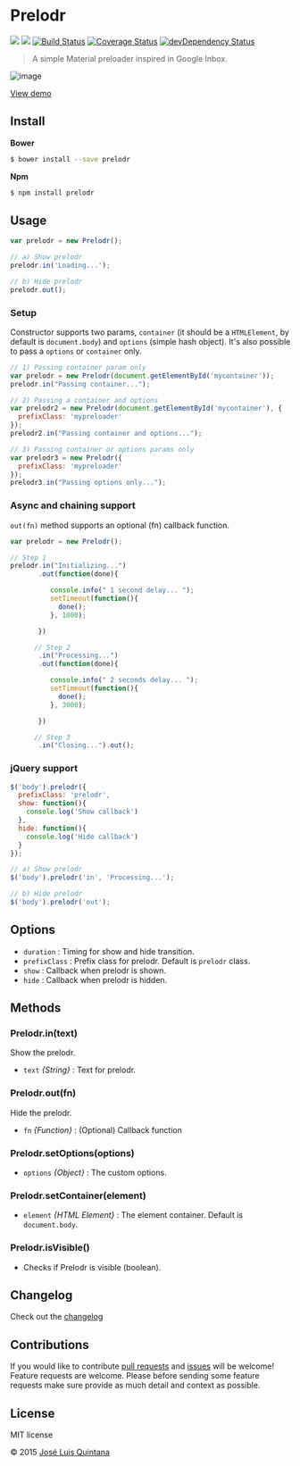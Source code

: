 # Prelodr
[![](https://img.shields.io/bower/v/prelodr.svg?style=flat-square)](https://github.com/quintana-dev/prelodr#install) [![](https://img.shields.io/npm/v/prelodr.svg?style=flat-square)](https://www.npmjs.com/package/prelodr) [![Build Status](http://img.shields.io/travis/quintana-dev/prelodr.svg?style=flat-square)](https://travis-ci.org/quintana-dev/prelodr) [![Coverage Status](https://img.shields.io/coveralls/quintana-dev/prelodr.svg?style=flat-square)](https://coveralls.io/github/quintana-dev/prelodr?branch=master) [![devDependency Status](https://david-dm.org/quintana-dev/prelodr/dev-status.svg?style=flat-square)](https://david-dm.org/quintana-dev/prelodr#info=devDependencies) 

> A simple Material preloader inspired in Google Inbox.

![image](http://g.recordit.co/0Uc5Bih5Tk.gif)

[View demo](http://codepen.io/joseluisq/full/rVeyXY)

## Install
**Bower**

```sh
$ bower install --save prelodr
```

**Npm**

```sh
$ npm install prelodr
```

## Usage

```js
var prelodr = new Prelodr();

// a) Show prelodr
prelodr.in('Loading...');

// b) Hide prelodr
prelodr.out();
```

### Setup
Constructor supports two params, `container` (it should be a `HTMLElement`, by default is `document.body`)
and `options` (simple hash object). It's also possible to pass a `options` or `container` only.

```js
// 1) Passing container param only
var prelodr = new Prelodr(document.getElementById('mycontainer'));
prelodr.in("Passing container...");
```

```js
// 2) Passing a container and options
var prelodr2 = new Prelodr(document.getElementById('mycontainer'), {
  prefixClass: 'mypreloader'
});
prelodr2.in("Passing container and options...");
```

```js
// 3) Passing container or options params only
var prelodr3 = new Prelodr({
  prefixClass: 'mypreloader'
});
prelodr3.in("Passing options only...");

```

### Async and chaining support
`out(fn)` method supports an optional (fn) callback function.

```js
var prelodr = new Prelodr();

// Step 1
prelodr.in("Initializing...")
       .out(function(done){

          console.info(" 1 second delay... ");
          setTimeout(function(){
            done();
          }, 1000);

       })

      // Step 2
       .in("Processing...")
       .out(function(done){

          console.info(" 2 seconds delay... ");
          setTimeout(function(){
            done();
          }, 3000);

       })

      // Step 3
       .in("Closing...").out();
```

### jQuery support

```js
$('body').prelodr({
  prefixClass: 'prelodr',
  show: function(){
    console.log('Show callback')
  },
  hide: function(){
    console.log('Hide callback')
  }
});

// a) Show prelodr
$('body').prelodr('in', 'Processing...');

// b) Hide prelodr
$('body').prelodr('out');
```

## Options
- `duration` : Timing for show and hide transition.
- `prefixClass` : Prefix class for prelodr. Default is `prelodr` class.
- `show` : Callback when prelodr is shown.
- `hide` : Callback when prelodr is hidden.

## Methods
### Prelodr.in(text)
Show the prelodr.
- `text` _{String}_ : Text for prelodr.

### Prelodr.out(fn)
Hide the prelodr.
- `fn` _{Function}_ : (Optional) Callback function

### Prelodr.setOptions(options)
- `options` _{Object}_ : The custom options.

### Prelodr.setContainer(element)
- `element` _{HTML Element}_ : The element container. Default is `document.body`.

### Prelodr.isVisible()
- Checks if Prelodr is visible (boolean).

## Changelog
Check out the [changelog](https://github.com/quintana-dev/prelodr/releases)

## Contributions
If you would like to contribute [pull requests](https://github.com/quintana-dev/prelodr/pulls) and [issues](https://github.com/quintana-dev/prelodr/issues) will be welcome! Feature requests are welcome. Please before sending some feature requests make sure provide as much detail and context as possible.

## License
MIT license

© 2015 [José Luis Quintana](http://quintana.io)
